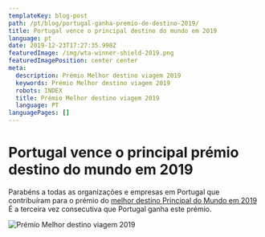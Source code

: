 ```yaml
---
templateKey: blog-post
path: /pt/blog/portugal-ganha-premio-de-destino-2019/
title: Portugal vence o principal destino do mundo em 2019
language: pt
date: 2019-12-23T17:27:35.998Z
featuredImage: /img/wta-winner-shield-2019.png
featuredImagePosition: center center
meta:
  description: Prémio Melhor destino viagem 2019
  keywords: Prémio Melhor destino viagem 2019
  robots: INDEX
  title: Prémio Melhor destino viagem 2019
  language: PT
languagePages: []
---
```

# Portugal vence o principal prémio destino do mundo em 2019

Parabéns a todas as organizações e empresas em Portugal que contribuíram para o prémio do [melhor destino Principal do Mundo em 2019](https://www.worldtravelawards.com/award-worlds-leading-destination-2019)[ ](https://www.worldtravelawards.com/award-worlds-leading-destination-2019) É a terceira vez consecutiva que Portugal ganha este prémio.

![Prémio Melhor destino viagem 2019](/img/The-Way-of-St.-James-Bike-Tour-Fold-N-Visit-Cycling-Holidays-0071.jpg "Prémio Melhor destino viagem 2019")
